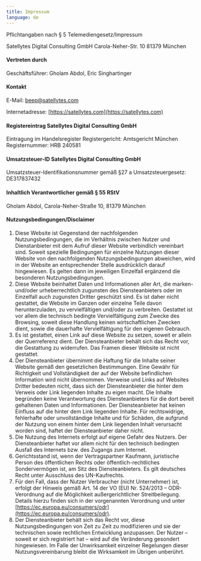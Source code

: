 ```yaml
---
title: Impressum
language: de
---
```


Pflichtangaben nach § 5 Telemediengesetz/Impressum

Satellytes Digital Consulting GmbH Carola-Neher-Str. 10 81379 München

#### Vertreten durch

Geschäftsführer: Gholam Abdol, Eric Singhartinger

#### Kontakt

E-Mail: [beep@satellytes.com](mailto:beep@satellytes.com)

Internetadresse: [https://satellytes.com](https://satellytes.com)

#### Registereintrag Satellytes Digital Consulting GmbH

Eintragung im Handelsregister Registergericht: Amtsgericht München Registernummer: HRB 240581

#### Umsatzsteuer-ID Satellytes Digital Consulting GmbH

Umsatzsteuer-Identifikationsnummer gemäß §27 a Umsatzsteuergesetz: DE317837432

#### Inhaltlich Verantwortlicher gemäß § 55 RStV

Gholam Abdol, Carola-Neher-Straße 10, 81379 München

#### Nutzungsbedingungen/Disclaimer

1. Diese Website ist Gegenstand der nachfolgenden Nutzungsbedingungen, die im Verhältnis zwischen Nutzer und
   Dienstanbieter mit dem Aufruf dieser Website verbindlich vereinbart sind. Soweit spezielle Bedingungen für einzelne
   Nutzungen dieser Website von den nachfolgenden Nutzungsbedingungen abweichen, wird in der Website an entsprechender
   Stelle ausdrücklich darauf hingewiesen. Es gelten dann im jeweiligen Einzelfall ergänzend die besonderen
   Nutzungsbedingungen.
2. Diese Website beinhaltet Daten und Informationen aller Art, die marken- und/oder urheberrechtlich zugunsten des
   Diensteanbieters oder im Einzelfall auch zugunsten Dritter geschützt sind. Es ist daher nicht gestattet, die Website
   im Ganzen oder einzelne Teile davon herunterzuladen, zu vervielfältigen und/oder zu verbreiten. Gestattet ist vor
   allem die technisch bedingte Vervielfältigung zum Zwecke des Browsing, soweit diese Handlung keinen wirtschaftlichen
   Zwecken dient, sowie die dauerhafte Vervielfältigung für den eigenen Gebrauch.
3. Es ist gestattet, einen Link auf diese Website zu setzen, soweit er allein der Querreferenz dient. Der
   Diensteanbieter behält sich das Recht vor, die Gestattung zu widerrufen. Das Framen dieser Website ist nicht
   gestattet.
4. Der Diensteanbieter übernimmt die Haftung für die Inhalte seiner Website gemäß den gesetzlichen Bestimmungen. Eine
   Gewähr für Richtigkeit und Vollständigkeit der auf der Website befindlichen Information wird nicht übernommen.
   Verweise und Links auf Websites Dritter bedeuten nicht, dass sich der Diensteanbieter die hinter dem Verweis oder
   Link liegenden Inhalte zu eigen macht. Die Inhalte begründen keine Verantwortung des Diensteanbieters für die dort
   bereit gehaltenen Daten und Informationen. Der Diensteanbieter hat keinen Einfluss auf die hinter dem Link liegenden
   Inhalte. Für rechtswidrige, fehlerhafte oder unvollständige Inhalte und für Schäden, die aufgrund der Nutzung von
   einem hinter dem Link liegenden Inhalt verursacht worden sind, haftet der Diensteanbieter daher nicht.
5. Die Nutzung des Internets erfolgt auf eigene Gefahr des Nutzers. Der Diensteanbieter haftet vor allem nicht für den
   technisch bedingten Ausfall des Internets bzw. des Zugangs zum Internet.
6. Gerichtsstand ist, wenn der Vertragspartner Kaufmann, juristische Person des öffentlichen Rechts oder
   öffentlich-rechtliches Sondervermögen ist, am Sitz des Diensteanbieters. Es gilt deutsches Recht unter Ausschluss des
   UN-Kaufrechts.
7. Für den Fall, dass der Nutzer Verbraucher (nicht Unternehmer) ist, erfolgt der Hinweis gemäß Art. 14 der VO (EU) Nr.
   524/2013 – ODR-Verordnung auf die Möglichkeit außergerichtlicher Streitbeilegung. Details hierzu finden sich in der
   vorgenannten Verordnung und unter [https://ec.europa.eu/consumers/odr](https://ec.europa.eu/consumers/odr).
8. Der Diensteanbieter behält sich das Recht vor, diese Nutzungsbedingungen von Zeit zu Zeit zu modifizieren und sie der
   technischen sowie rechtlichen Entwicklung anzupassen. Der Nutzer – soweit er sich registriert hat – wird auf die
   Veränderung gesondert hingewiesen. Im Falle der Unwirksamkeit einzelner Regelungen dieser Nutzungsvereinbarung bleibt
   die Wirksamkeit im Übrigen unberührt.